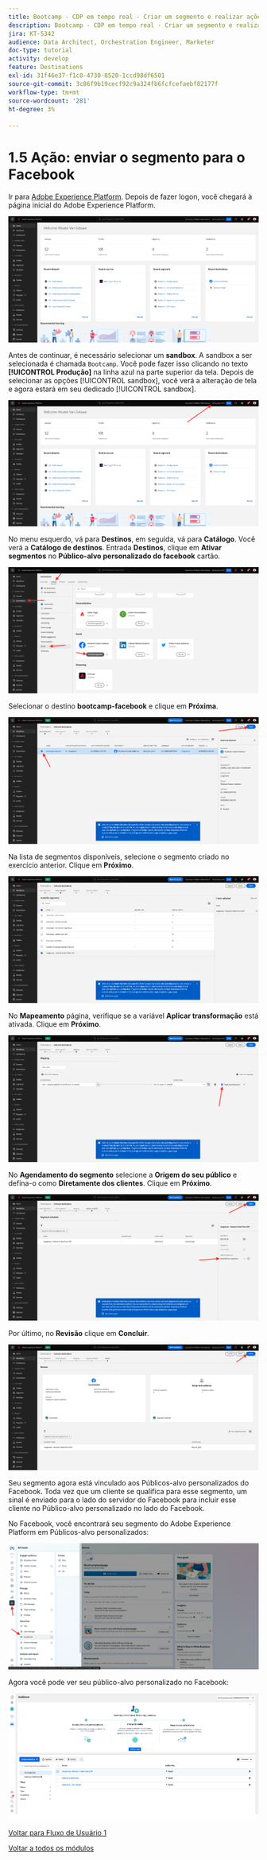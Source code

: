 ```yaml
---
title: Bootcamp - CDP em tempo real - Criar um segmento e realizar ações - Enviar seu segmento para DV360
description: Bootcamp - CDP em tempo real - Criar um segmento e realizar ações - Enviar seu segmento para DV360
jira: KT-5342
audience: Data Architect, Orchestration Engineer, Marketer
doc-type: tutorial
activity: develop
feature: Destinations
exl-id: 31f46e37-f1c0-4730-8520-1ccd98df6501
source-git-commit: 3c86f9b19cecf92c9a324fb6fcfcefaebf82177f
workflow-type: tm+mt
source-wordcount: '281'
ht-degree: 3%

---
```


# 1.5 Ação: enviar o segmento para o Facebook

Ir para [Adobe Experience Platform](https://experience.adobe.com/platform). Depois de fazer logon, você chegará à página inicial do Adobe Experience Platform.

![Assimilação de dados](./images/home.png)

Antes de continuar, é necessário selecionar um **sandbox**. A sandbox a ser selecionada é chamada ``Bootcamp``. Você pode fazer isso clicando no texto **[!UICONTROL Produção]** na linha azul na parte superior da tela. Depois de selecionar as opções [!UICONTROL sandbox], você verá a alteração de tela e agora estará em seu dedicado [!UICONTROL sandbox].

![Assimilação de dados](./images/sb1.png)

No menu esquerdo, vá para **Destinos**, em seguida, vá para **Catálogo**. Você verá a **Catálogo de destinos**. Entrada **Destinos**, clique em **Ativar segmentos** no **Público-alvo personalizado do facebook** cartão.

![RTCDP](./images/rtcdpgoogleseg.png)

Selecionar o destino **bootcamp-facebook** e clique em **Próxima**.

![RTCDP](./images/rtcdpcreatedest2.png)

Na lista de segmentos disponíveis, selecione o segmento criado no exercício anterior. Clique em **Próximo**.

![RTCDP](./images/rtcdpcreatedest3.png)

No **Mapeamento** página, verifique se a variável **Aplicar transformação** está ativada. Clique em **Próximo**.

![RTCDP](./images/rtcdpcreatedest4a.png)

No **Agendamento do segmento** selecione a **Origem do seu público** e defina-o como **Diretamente dos clientes**. Clique em **Próximo**.

![RTCDP](./images/rtcdpcreatedest4.png)

Por último, no **Revisão** clique em **Concluir**.

![RTCDP](./images/rtcdpcreatedest5.png)

Seu segmento agora está vinculado aos Públicos-alvo personalizados do Facebook. Toda vez que um cliente se qualifica para esse segmento, um sinal é enviado para o lado do servidor do Facebook para incluir esse cliente no Público-alvo personalizado no lado do Facebook.

No Facebook, você encontrará seu segmento do Adobe Experience Platform em Públicos-alvo personalizados:

![RTCDP](./images/rtcdpcreatedest5b.png)

Agora você pode ver seu público-alvo personalizado no Facebook:

![RTCDP](./images/rtcdpcreatedest5a.png)

[Voltar para Fluxo de Usuário 1](./uc1.md)

[Voltar a todos os módulos](../../overview.md)
